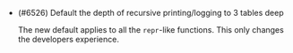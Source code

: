 - (#6526) Default the depth of recursive printing/logging to 3 tables deep

    The new default applies to all the `repr`-like functions. This only changes the developers experience.

